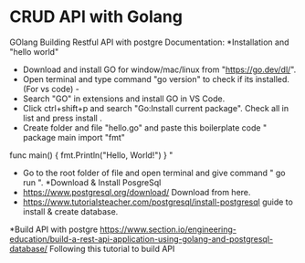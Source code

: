 # CRUD API with Golang

GOlang Building Restful API with postgre Documentation:
*Installation and "hello world"
- Download and install GO for window/mac/linux from "https://go.dev/dl/".
- Open terminal and type command "go version" to check if its installed.
(For vs code) -
 - Search "GO" in extensions and install GO in VS Code. 
 - Click ctrl+shift+p  and search "Go:Install current package". Check all in list and press install .
- Create folder and file "hello.go" and paste this boilerplate code 
"
package main
import "fmt"

func main() {
    fmt.Println("Hello, World!")
}
"
- Go to the root folder of file and open terminal and give command " go run <fileName>". 
*Download & Install PosgreSql
- https://www.postgresql.org/download/ Download from here.
- https://www.tutorialsteacher.com/postgresql/install-postgresql guide to install & create database.

*Build API with postgre 
https://www.section.io/engineering-education/build-a-rest-api-application-using-golang-and-postgresql-database/ 
Following this tutorial to build API

